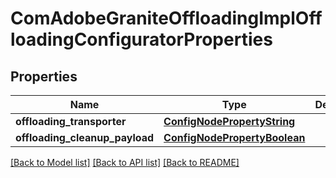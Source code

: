# ComAdobeGraniteOffloadingImplOffloadingConfiguratorProperties

## Properties
Name | Type | Description | Notes
------------ | ------------- | ------------- | -------------
**offloading_transporter** | [**ConfigNodePropertyString**](ConfigNodePropertyString.md) |  | [optional] 
**offloading_cleanup_payload** | [**ConfigNodePropertyBoolean**](ConfigNodePropertyBoolean.md) |  | [optional] 

[[Back to Model list]](../README.md#documentation-for-models) [[Back to API list]](../README.md#documentation-for-api-endpoints) [[Back to README]](../README.md)


